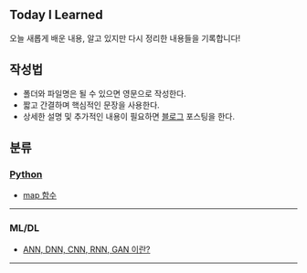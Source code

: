 ## Today I Learned
오늘 새롭게 배운 내용, 알고 있지만 다시 정리한 내용들을 기록합니다!  


## 작성법
- 폴더와 파일명은 될 수 있으면 영문으로 작성한다.
- 짧고 간결하며 핵심적인 문장을 사용한다. 
- 상세한 설명 및 추가적인 내용이 필요하면 [블로그](https://velog.io/@hangils) 포스팅을 한다. 

## 분류  

### [Python](https://github.com/dangils/TIL/tree/main/Python)
- [map 함수](https://github.com/dangils/TIL/blob/main/Python/map_function.md)
<hr>  

### ML/DL 

- [ANN, DNN, CNN, RNN, GAN 이란?](https://github.com/dangils/TIL/blob/main/ML-DL/ANN%2C%20DNN%2C%20CNN%2C%20RNN%2C%20GAN%20%20%EC%9D%B4%EB%9E%80%3F.md)
<hr>  
